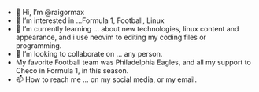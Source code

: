 - 👋 Hi, I’m @raigormax
- 👀 I’m interested in ...Formula 1, Football, Linux
- 🌱 I’m currently learning ... about new technologies, linux content and appearance, and i use neovim to editing my coding files or programming.
- 💞️ I’m looking to collaborate on ... any person.
- My favorite Football team was Philadelphia Eagles, and all my support to Checo in Formula 1, in this season.
- 📫 How to reach me ... on my social media, or my email.
<!---
raigormax37417/raigormax37417 is a ✨ special ✨ repository because its `README.md` (this file) appears on your GitHub profile.
You can click the Preview link to take a look at your changes.
--->
